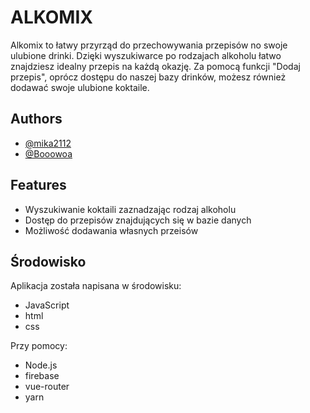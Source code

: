 
# ALKOMIX

Alkomix to łatwy przyrząd do przechowywania przepisów no swoje ulubione drinki. Dzięki wyszukiwarce po rodzajach alkoholu łatwo znajdziesz idealny przepis na każdą okazję. Za pomocą funkcji "Dodaj przepis", oprócz dostępu do naszej bazy drinków, możesz również dodawać swoje ulubione koktaile.

## Authors

- [@mika2112](https://www.github.com/mika2112)
- [@Booowoa](https://www.github.com/Booowoa)



## Features

- Wyszukiwanie koktaili zaznadzając rodzaj alkoholu
- Dostęp do przepisów znajdujących się w bazie danych
- Możliwość dodawania własnych przeisów



## Środowisko

Aplikacja została napisana w środowisku:

- JavaScript
- html
- css

Przy pomocy:

- Node.js
- firebase
- vue-router
- yarn



